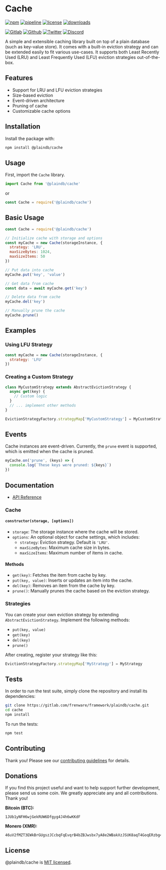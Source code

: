 # Cache

[![npm](https://img.shields.io/npm/v/@plaindb/cache?style=flat&logo=npm)](https://www.npmjs.com/package/@plaindb/cache)
[![pipeline](https://gitlab.com/frenware/framework/plaindb/cache/badges/master/pipeline.svg)](https://gitlab.com/frenware/framework/plaindb/cache/-/pipelines)
[![license](https://img.shields.io/npm/l/@plaindb/cache)](https://gitlab.com/frenware/framework/plaindb/cache/-/blob/master/LICENSE)
[![downloads](https://img.shields.io/npm/dw/@plaindb/cache)](https://www.npmjs.com/package/@plaindb/cache) 

[![Gitlab](https://img.shields.io/badge/Gitlab%20-%20?logo=gitlab&color=%23383a40)](https://gitlab.com/frenware/framework/plaindb/cache)
[![Github](https://img.shields.io/badge/Github%20-%20?logo=github&color=%23383a40)](https://github.com/basedwon/cache)
[![Twitter](https://img.shields.io/badge/@basdwon%20-%20?logo=twitter&color=%23383a40)](https://twitter.com/basdwon)
[![Discord](https://img.shields.io/badge/Basedwon%20-%20?logo=discord&color=%23383a40)](https://discordapp.com/users/basedwon)

A simple and extensible caching library built on top of a plain database (such as key-value store). It comes with a built-in eviction strategy and can be extended easily to fit various use-cases. It supports both Least Recently Used (LRU) and Least Frequently Used (LFU) eviction strategies out-of-the-box.

## Features

- Support for LRU and LFU eviction strategies
- Size-based eviction
- Event-driven architecture
- Pruning of cache
- Customizable cache options

## Installation

Install the package with:

```bash
npm install @plaindb/cache
```

## Usage

First, import the `Cache` library.

```js
import Cache from '@plaindb/cache'
```
or
```js
const Cache = require('@plaindb/cache')
```

## Basic Usage

```js
const Cache = require('@plaindb/cache')

// Initialize cache with storage and options
const myCache = new Cache(storageInstance, {
  strategy: 'LRU',
  maxSizeBytes: 1024,
  maxSizeItems: 50
})

// Put data into cache
myCache.put('key', 'value')

// Get data from cache
const data = await myCache.get('key')

// Delete data from cache
myCache.del('key')

// Manually prune the cache
myCache.prune()
```

## Examples

### Using LFU Strategy

```js
const myCache = new Cache(storageInstance, {
  strategy: 'LFU'
})
```

### Creating a Custom Strategy

```js
class MyCustomStrategy extends AbstractEvictionStrategy {
  async get(key) {
    // Custom logic
  }
  // ... implement other methods
}

EvictionStrategyFactory.strategyMap['MyCustomStrategy'] = MyCustomStrategy
```

## Events

Cache instances are event-driven. Currently, the `prune` event is supported, which is emitted when the cache is pruned.

```js
myCache.on('prune', (keys) => {
  console.log(`These keys were pruned: ${keys}`)
})
```

## Documentation

- [API Reference](/docs/api.md)

### Cache

#### `constructor(storage, [options])`

- `storage`: The storage instance where the cache will be stored.
- `options`: An optional object for cache settings, which includes:
  - `strategy`: Eviction strategy. Default is `'LRU'`.
  - `maxSizeBytes`: Maximum cache size in bytes.
  - `maxSizeItems`: Maximum number of items in cache.

#### Methods

- `get(key)`: Fetches the item from cache by key.
- `put(key, value)`: Inserts or updates an item into the cache.
- `del(key)`: Removes an item from the cache by key.
- `prune()`: Manually prunes the cache based on the eviction strategy.

### Strategies

You can create your own eviction strategy by extending `AbstractEvictionStrategy`. Implement the following methods:

- `put(key, value)`
- `get(key)`
- `del(key)`
- `prune()`

After creating, register your strategy like this:

```js
EvictionStrategyFactory.strategyMap['MyStrategy'] = MyStrategy
```

## Tests

In order to run the test suite, simply clone the repository and install its dependencies:

```bash
git clone https://gitlab.com/frenware/framework/plaindb/cache.git
cd cache
npm install
```

To run the tests:

```bash
npm test
```

## Contributing

Thank you! Please see our [contributing guidelines](/docs/contributing.md) for details.

## Donations

If you find this project useful and want to help support further development, please send us some coin. We greatly appreciate any and all contributions. Thank you!

**Bitcoin (BTC):**
```
1JUb1yNFH6wjGekRUW6Dfgyg4J4h6wKKdF
```

**Monero (XMR):**
```
46uV2fMZT3EWkBrGUgszJCcbqFqEvqrB4bZBJwsbx7yA8e2WBakXzJSUK8aqT4GoqERzbg4oKT2SiPeCgjzVH6VpSQ5y7KQ
```

## License

@plaindb/cache is [MIT licensed](https://gitlab.com/frenware/framework/plaindb/cache/-/blob/master/LICENSE).
